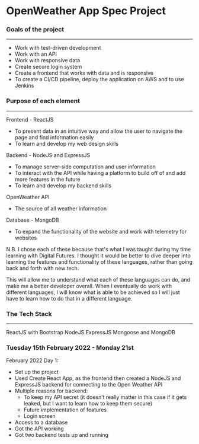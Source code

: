 # OpenWeather App Spec Project

### Goals of the project
----
* Work with test-driven development
* Work with an API
* Work with responsive data
* Create secure login system
* Create a frontend that works with data and is responsive
* To create a CI/CD pipeline, deploy the application on AWS and to use Jenkins

### Purpose of each element
----
Frontend - ReactJS
* To present data in an intuitive way and allow the user to navigate the page and find information easily
* To learn and develop my web design skills

Backend - NodeJS and ExpressJS
* To manage server-side computation and user information
* To interact with the API while having a platform to build off of and add more features in the future
* To learn and develop my backend skills

OpenWeather API
* The source of all weather information

Database - MongoDB
* To expand the functionality of the website and work with telemetry for websites


N.B. I chose each of these because that's what I was taught during my time learning with Digital Futures. I thought it would be better to dive deeper into learning the features and functionality of these languages, rather than going back and forth with new tech. 

This will allow me to understand what each of these languages can do, and make me a better developer overall. When I eventually do work with different languages, I will know what is able to be achieved so I will just have to learn how to do that in a different language.


### The Tech Stack
---
ReactJS with Bootstrap
NodeJS
ExpressJS
Mongoose and MongoDB

### Tuesday 15th February 2022 - Monday 21st

 February 2022
Day 1:
* Set up the project
* Used Create React App, as the frontend then created a NodeJS and ExpressJS backend for connecting to the Open Weather API
* Multiple reasons for backend:
    * To keep my API secret (it doesn’t really matter in this case if it gets leaked, but I want to learn how to keep them secure)
    * Future implementation of features
    * Login screen
* Access to a database
* Got the API working
* Got two backend tests up and running
